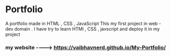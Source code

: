 # Portfolio
A portfolio made in HTML , CSS , JavaScript
This my first project in web - dev domain . I have try to learn HTMl , CSS , javscript and deploy it in my project 
### my website ---->  https://vaibhavnerd.github.io/My-Portfolio/

